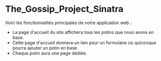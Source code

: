 # The_Gossip_Project_Sinatra
Voici les fonctionnalités principales de notre application web :

* La page d'accueil du site affichera tous les potins que nous avons en base.
* Cette page d'accueil donnera un lien pour un formulaire où quiconque pourra ajouter un potin en base.
* Chaque potin aura une page dédiée.

